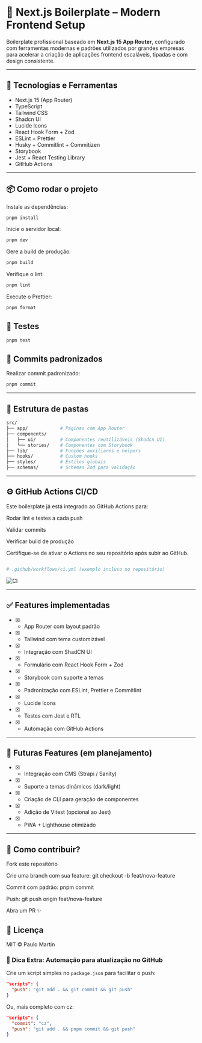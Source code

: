 
# 🚀 Next.js Boilerplate – Modern Frontend Setup

Boilerplate profissional baseado em **Next.js 15 App Router**, configurado com ferramentas modernas e padrões utilizados por grandes empresas para acelerar a criação de aplicações frontend escaláveis, tipadas e com design consistente.

---

## 🔧 Tecnologias e Ferramentas

- Next.js 15 (App Router)
- TypeScript
- Tailwind CSS
- Shadcn UI
- Lucide Icons
- React Hook Form + Zod
- ESLint + Prettier
- Husky + Commitlint + Commitizen
- Storybook
- Jest + React Testing Library
- GitHub Actions

---

## 📦 Como rodar o projeto

Instale as dependências:

```bash
pnpm install
```

Inicie o servidor local:

```bash
pnpm dev
```

Gere a build de produção:

```bash
pnpm build
```

Verifique o lint:

```bash
pnpm lint
```

Execute o Prettier:

```bash
pnpm format
```

## 🧪 Testes

```bash
pnpm test
```

## 🔐 Commits padronizados

Realizar commit padronizado:

```bash
pnpm commit
```

---

## 📁 Estrutura de pastas

```bash
src/
├── app/            # Páginas com App Router
├── components/  
│   ├── ui/         # Componentes reutilizáveis (Shadcn UI)
│   └── stories/    # Componentes com Storybook
├── lib/            # Funções auxiliares e helpers
├── hooks/          # Custom hooks
├── styles/         # Estilos globais
├── schemas/        # Schemas Zod para validação
```

---

## ⚙️ GitHub Actions CI/CD

Este boilerplate já está integrado ao GitHub Actions para:

Rodar lint e testes a cada push

Validar commits

Verificar build de produção

Certifique-se de ativar o Actions no seu repositório após subir ao GitHub.

```bash

# .github/workflows/ci.yml (exemplo incluso no repositório)

```

![CI](https://github.com/paulo-martins182/boilerplate-next-turbopack/actions/workflows/ci.yml/badge.svg)

---

## ✅ Features implementadas

- [x] - App Router com layout padrão

- [x] - Tailwind com tema customizável

- [x] - Integração com ShadCN UI

- [x] - Formulário com React Hook Form + Zod

- [x] - Storybook com suporte a temas

- [x] - Padronização com ESLint, Prettier e Commitlint

- [x] - Lucide Icons

- [x] - Testes com Jest e RTL

- [x] - Automação com GitHub Actions

---

## 🧭 Futuras Features (em planejamento)

- [x] - Integração com CMS (Strapi / Sanity)

- [x] - Suporte a temas dinâmicos (dark/light)

- [x] - Criação de CLI para geração de componentes

- [x] - Adição de Vitest (opcional ao Jest)

- [x] - PWA + Lighthouse otimizado

---

## 🧠 Como contribuir?

Fork este repositório

Crie uma branch com sua feature: git checkout -b feat/nova-feature

Commit com padrão: pnpm commit

Push: git push origin feat/nova-feature

Abra um PR ✨

## 🖖 Licença

MIT © Paulo Martin

### 🧠 Dica Extra: Automação para atualização no GitHub

Crie um script simples no `package.json` para facilitar o push:

```json
"scripts": {
  "push": "git add . && git commit && git push"
}
```

Ou, mais completo com cz:

```json
"scripts": {
  "commit": "cz",
  "push": "git add . && pnpm commit && git push"
}
```
